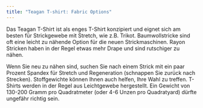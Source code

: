 ```yaml
---
title: "Teagan T-shirt: Fabric Options"
---
```


Das Teagan T-Shirt ist als enges T-Shirt konzipiert und eignet sich am besten für Strickgewebe mit Stretch, wie z.B. Trikot. Baumwollstricke sind oft eine leicht zu nähende Option für die neuen Strickmaschinen. Rayon Stricken haben in der Regel etwas mehr Drape und sind rutschiger zu nähen.

<Tip>
Wenn Sie neu zu nähen sind, suchen Sie nach einem Strick mit ein paar Prozent Spandex für Stretch und Regeneration (schnappen Sie zurück nach Strecken). Stoffgewichte können Ihnen auch helfen, Ihre Wahl zu treffen. T-Shirts werden in der Regel aus Leichtgewebe hergestellt. Ein Gewicht von 130-200 Gramm pro Quadratmeter (oder 4-6 Unzen pro Quadratyard) dürfte ungefähr richtig sein.
</Tip>
